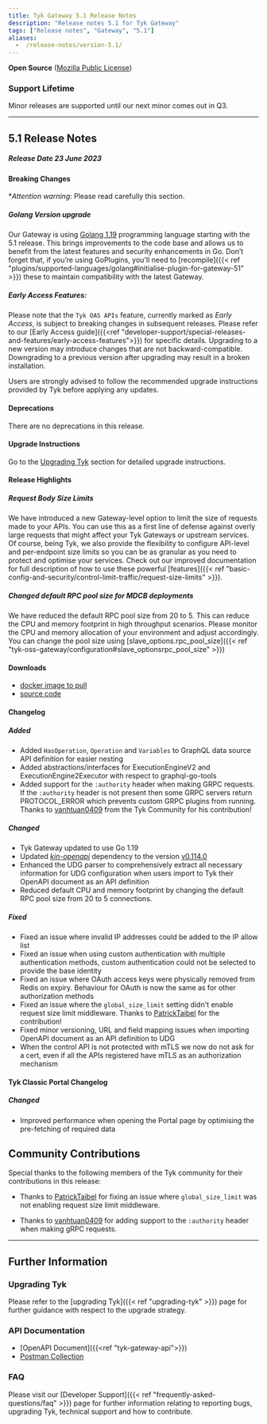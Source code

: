 ```yaml
---
title: Tyk Gateway 5.1 Release Notes
description: "Release notes 5.1 for Tyk Gateway"
tags: ["Release notes", "Gateway", "5.1"]
aliases:
  -  /release-notes/version-5.1/
---
```


**Open Source** ([Mozilla Public License](https://github.com/TykTechnologies/tyk/blob/master/LICENSE.md))

### Support Lifetime
Minor releases are supported until our next minor comes out in Q3.

---

## 5.1 Release Notes

##### Release Date 23 June 2023

#### Breaking Changes

**Attention warning*: Please read carefully this section.

##### Golang Version upgrade
Our Gateway is using [Golang 1.19](https://tip.golang.org/doc/go1.19) programming language starting with the 5.1 release. This brings improvements to the code base and allows us to benefit from the latest features and security enhancements in Go. Don’t forget that, if you’re using GoPlugins, you'll need to [recompile]({{< ref "plugins/supported-languages/golang#initialise-plugin-for-gateway-51" >}}) these to maintain compatibility with the latest Gateway.

##### Early Access Features:
Please note that the `Tyk OAS APIs` feature, currently marked as *Early Access*, is subject to breaking changes in subsequent releases. Please refer to our [Early Access guide]({{<ref "developer-support/special-releases-and-features/early-access-features">}}) for specific details. Upgrading to a new version may introduce changes that are not backward-compatible. Downgrading to a previous version after upgrading may result in a broken installation.

Users are strongly advised to follow the recommended upgrade instructions provided by Tyk before applying any updates.

#### Deprecations
There are no deprecations in this release.

#### Upgrade Instructions
Go to the [Upgrading Tyk](#upgrading-tyk) section for detailed upgrade instructions.

#### Release Highlights
 
##### Request Body Size Limits

We have introduced a new Gateway-level option to limit the size of requests made
to your APIs. You can use this as a first line of defense against overly large
requests that might affect your Tyk Gateways or upstream services. Of course,
being Tyk, we also provide the flexibility to configure API-level and
per-endpoint size limits so you can be as granular as you need to protect and
optimise your services. Check out our improved documentation for full
description of how to use these powerful [features]({{< ref "basic-config-and-security/control-limit-traffic/request-size-limits" >}}).

##### Changed default RPC pool size for MDCB deployments

We have reduced the default RPC pool size from 20 to 5. This can reduce the CPU and
memory footprint in high throughput scenarios. Please monitor the CPU and memory
allocation of your environment and adjust accordingly. You can change the pool
size using [slave_options.rpc_pool_size]({{< ref "tyk-oss-gateway/configuration#slave_optionsrpc_pool_size" >}})

#### Downloads

- [docker image to pull](https://hub.docker.com/layers/tykio/tyk-gateway/v5.1/images/sha256-3d1e64722be1a983d4bc4be9321ca1cdad10af9bb3662fd6824901d5f22820f1?context=explore)
- [source code](https://github.com/TykTechnologies/tyk/releases/tag/v5.1.0)


#### Changelog

##### Added

- Added `HasOperation`, `Operation` and `Variables` to GraphQL data source API definition for easier nesting
- Added abstractions/interfaces for ExecutionEngineV2 and ExecutionEngine2Executor with respect to graphql-go-tools
- Added support for the `:authority` header when making GRPC requests. If the `:authority` header is not present then some GRPC servers return PROTOCOL_ERROR which prevents custom GRPC plugins from running. Thanks to [vanhtuan0409](https://github.com/vanhtuan0409) from the Tyk Community for his contribution!

##### Changed

- Tyk Gateway updated to use Go 1.19
- Updated [_kin-openapi_](https://github.com/getkin/kin-openapi) dependency to the version [v0.114.0](https://github.com/getkin/kin-openapi/releases/tag/v0.114.0)
- Enhanced the UDG parser to comprehensively extract all necessary information for UDG configuration when users import to Tyk their OpenAPI document as an API definition
- Reduced default CPU and memory footprint by changing the default RPC pool size from 20 to 5 connections.

##### Fixed

- Fixed an issue where invalid IP addresses could be added to the IP allow list
- Fixed an issue when using custom authentication with multiple authentication methods, custom authentication could not be selected to provide the base identity
- Fixed an issue where OAuth access keys were physically removed from Redis on expiry. Behaviour for OAuth is now the same as for other authorization methods
- Fixed an issue where the `global_size_limit` setting didn't enable request size limit middleware. Thanks to [PatrickTaibel](https://github.com/PatrickTaibel) for the contribution!
- Fixed minor versioning, URL and field mapping issues when importing OpenAPI document as an API definition to UDG
- When the control API is not protected with mTLS we now do not ask for a cert, even if all the APIs registered have mTLS as an authorization mechanism

#### Tyk Classic Portal Changelog

##### Changed

- Improved performance when opening the Portal page by optimising the pre-fetching of required data


## Community Contributions

Special thanks to the following members of the Tyk community for their contributions in this release:

- Thanks to [PatrickTaibel](https://github.com/PatrickTaibel) for fixing an issue where `global_size_limit` was not enabling request size limit middleware.

- Thanks to [vanhtuan0409](https://github.com/vanhtuan0409) for adding support to the `:authority` header when making gRPC requests.

---

## Further Information

### Upgrading Tyk
Please refer to the [upgrading Tyk]({{< ref "upgrading-tyk" >}}) page for further guidance with respect to the upgrade strategy.

### API Documentation

- [OpenAPI Document]({{<ref "tyk-gateway-api">}})
- [Postman Collection](https://www.postman.com/tyk-technologies/workspace/tyk-public-workspace/collection/27225007-c23829a5-7b3c-454f-8dcb-a1c67249032b)

### FAQ
Please visit our [Developer Support]({{< ref "frequently-asked-questions/faq" >}}) page for further information relating to reporting bugs, upgrading Tyk, technical support and how to contribute.
